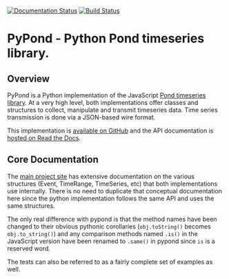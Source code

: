 [![Documentation Status](https://readthedocs.org/projects/pypond/badge/?version=latest)](http://pypond.readthedocs.io/en/latest/?badge=latest) [![Build Status](https://travis-ci.com/esnet/pypond.svg?token=NPu8uMM82tPQVrz8WFXu&branch=master)](https://travis-ci.com/esnet/pypond)

# PyPond - Python Pond timeseries library.

## Overview

PyPond is a Python implementation of the JavaScript [Pond timeseries library](http://software.es.net/pond/). At a very high level, both implementations offer classes and structures to collect, manipulate and transmit timeseries data. Time series transmission is done via a JSON-based wire format.

This implementation is [available on GitHub](https://github.com/esnet/pypond) and the API documentation is [hosted on Read the Docs](http://pypond.readthedocs.org/).

## Core Documentation

The [main project site](http://software.es.net/pond/) has extensive documentation on the various structures (Event, TimeRange, TimeSeries, etc) that both implementations use internally. There is no need to duplicate that conceptual documentation here since the python implementation follows the same API and uses the same structures.

The only real difference with pypond is that the method names have been changed to their obvious pythonic corollaries (`obj.toString()` becomes `obj.to_string()`) and any comparison methods named `.is()` in the JavaScript version have been renamed to `.same()` in pypond since `is` is a reserved word.

The tests can also be referred to as a fairly complete set of examples as well.
